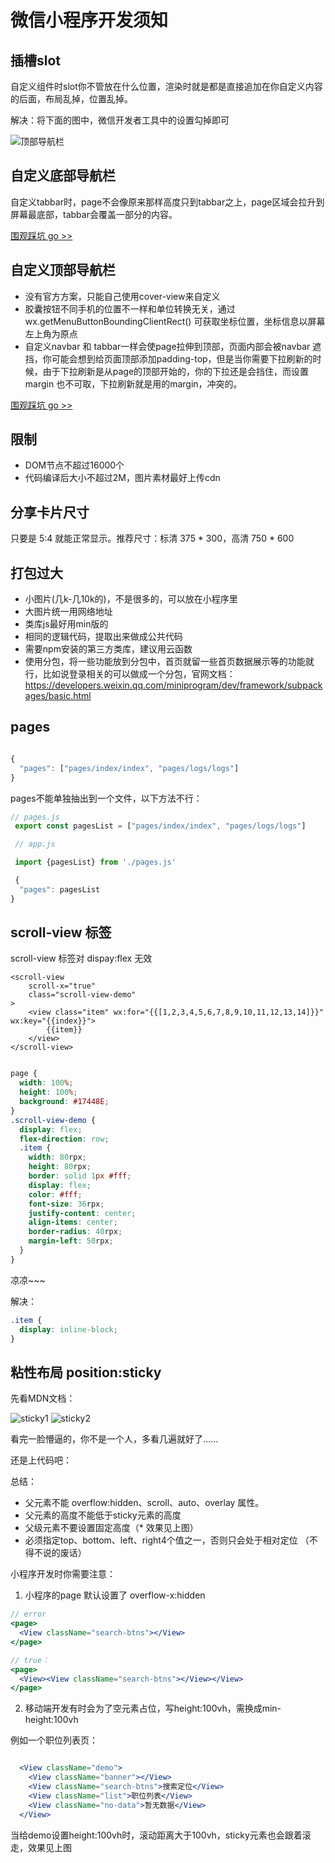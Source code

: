 # 微信小程序开发须知

## 插槽slot
自定义组件时slot你不管放在什么位置，渲染时就是都是直接追加在你自定义内容的后面，布局乱掉，位置乱掉。

解决：将下面的图中，微信开发者工具中的设置勾掉即可

![顶部导航栏](./img/solt.png)

<!-- [围观踩坑 go >>](/wechat/taro.html#插槽slot) -->

## 自定义底部导航栏
自定义tabbar时，page不会像原来那样高度只到tabbar之上，page区域会拉升到屏幕最底部，tabbar会覆盖一部分的内容。

[围观踩坑 go >>](/wechat/taro.html#自定义tabbar)

## 自定义顶部导航栏
* 没有官方方案，只能自己使用cover-view来自定义
* 胶囊按钮不同手机的位置不一样和单位转换无关，通过 wx.getMenuButtonBoundingClientRect() 可获取坐标位置，坐标信息以屏幕左上角为原点
* 自定义navbar 和 tabbar一样会使page拉伸到顶部，页面内部会被navbar 遮挡，你可能会想到给页面顶部添加padding-top，但是当你需要下拉刷新的时候，由于下拉刷新是从page的顶部开始的，你的下拉还是会挡住，而设置margin 也不可取，下拉刷新就是用的margin，冲突的。

[围观踩坑 go >>](/wechat/taro.html#自定义顶部导航)


## 限制

* DOM节点不超过16000个
* 代码编译后大小不超过2M，图片素材最好上传cdn

## 分享卡片尺寸
 只要是 5:4 就能正常显示。推荐尺寸：标清 375 * 300，高清 750 * 600

## 打包过大

* 小图片(几k-几10k的)，不是很多的，可以放在小程序里
*  大图片统一用网络地址
*  类库js最好用min版的
*  相同的逻辑代码，提取出来做成公共代码
*  需要npm安装的第三方类库，建议用云函数
*  使用分包，将一些功能放到分包中，首页就留一些首页数据展示等的功能就行，比如说登录相关的可以做成一个分包，官网文档：https://developers.weixin.qq.com/miniprogram/dev/framework/subpackages/basic.html

## pages

```js

{
  "pages": ["pages/index/index", "pages/logs/logs"]
}

```
pages不能单独抽出到一个文件，以下方法不行：

```js
// pages.js
 export const pagesList = ["pages/index/index", "pages/logs/logs"]

 // app.js

 import {pagesList} from './pages.js'

 {
  "pages": pagesList
}
```
## scroll-view 标签

scroll-view 标签对 dispay:flex 无效
```
<scroll-view
    scroll-x="true"
    class="scroll-view-demo"
>
    <view class="item" wx:for="{{[1,2,3,4,5,6,7,8,9,10,11,12,13,14]}}" wx:key="{{index}}">
        {{item}}
    </view>
</scroll-view>

```

```scss

page {
  width: 100%;
  height: 100%;
  background: #17448E;
}
.scroll-view-demo {
  display: flex;
  flex-direction: row;
  .item {
    width: 80rpx;
    height: 80rpx;
    border: solid 1px #fff;
    display: flex;
    color: #fff;
    font-size: 36rpx;
    justify-content: center;
    align-items: center;
    border-radius: 40rpx;
    margin-left: 50rpx;
  }
}
```
凉凉~~~

解决：
```scss
.item {
  display: inline-block;
}
```

## 粘性布局 position:sticky

先看MDN文档：

![sticky1](./img/sticky1.png)
![sticky2](./img/sticky2.png)

看完一脸懵逼的，你不是一个人，多看几遍就好了......

还是上代码吧：

<StickyOne/>


总结：   
* 父元素不能 overflow:hidden、scroll、auto、overlay 属性。
* 父元素的高度不能低于sticky元素的高度
* 父级元素不要设置固定高度（* 效果见上图）
* 必须指定top、bottom、left、right4个值之一，否则只会处于相对定位 （不得不说的废话）

小程序开发时你需要注意：

1. 小程序的page 默认设置了 overflow-x:hidden
```jsx
// error
<page>
  <View className="search-btns"></View>
</page>

// true：
<page>
  <View><View className="search-btns"></View></View>
</page>

```

2. 移动端开发有时会为了空元素占位，写height:100vh，需换成min-height:100vh

例如一个职位列表页：

```jsx

  <View className="demo">
    <View className="banner"></View>
    <View className="search-btns">搜索定位</View>
    <View className="list">职位列表</View>
    <View className="no-data">暂无数据</View>
  </View>

```

当给demo设置height:100vh时，滚动距离大于100vh，sticky元素也会跟着滚走，效果见上图